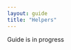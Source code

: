 ```yaml
---
layout: guide
title: "Helpers"
---
```


<div class="warning">
  <p>
    Guide is in progress
  </p>
</div>